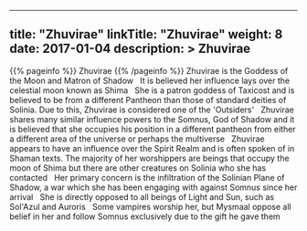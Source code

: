 
---
title: "Zhuvirae"
linkTitle: "Zhuvirae"
weight: 8
date: 2017-01-04
description: >
 Zhuvirae
---

{{% pageinfo %}}
Zhuvirae
{{% /pageinfo %}}
Zhuvirae is the Goddess of the Moon and Matron of Shadow <span class="line-spacer d-block"> </span> It is believed her influence lays over the celestial moon known as Shima <span class="line-spacer d-block"> </span> She is a patron goddess of Taxicost and is believed to be from a different Pantheon than those of standard deities of Solinia. Due to this, Zhuvirae is considered one of the 'Outsiders' <span class="line-spacer d-block"> </span> Zhuvirae shares many similar influence powers to the Somnus, God of Shadow and it is believed that she occupies his position in a different pantheon from either a different area of the universe or perhaps the multiverse <span class="line-spacer d-block"> </span> Zhuvirae appears to have an influence over the Spirit Realm and is often spoken of in Shaman texts. The majority of her worshippers are beings that occupy the moon of Shima but there are other creatures on Solinia who she has contacted <span class="line-spacer d-block"> </span> Her primary concern is the infiltration of the Solinian Plane of Shadow, a war which she has been engaging with against Somnus since her arrival <span class="line-spacer d-block"> </span> She is directly opposed to all beings of Light and Sun, such as Sol'Azul and Auroris <span class="line-spacer d-block"> </span> Some vampires worship her, but Mysmaal oppose all belief in her and follow Somnus exclusively due to the gift he gave them
